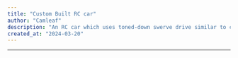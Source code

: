 ```yaml
---
title: "Custom Built RC car"
author: "Camleaf"
description: "An RC car which uses toned-down swerve drive similar to crab drive"
created_at: "2024-03-20"
---
```



---
